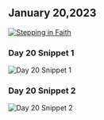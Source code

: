 ## January 20,2023

[![Stepping in Faith](https://raw.githubusercontent.com/linusjf/CIAY/main/January/jpgs/Day020.jpg)](https://youtu.be/CgQjVnOF5S4 "Stepping in Faith")

### Day 20 Snippet 1

![Day 20 Snippet 1](https://raw.githubusercontent.com/linusjf/CIAY/refs/heads/main/January/jpgs/Day20Snippet1.jpg)

### Day 20 Snippet 2

![Day 20 Snippet 2](https://raw.githubusercontent.com/linusjf/CIAY/refs/heads/main/January/jpgs/Day20Snippet2.jpg)
